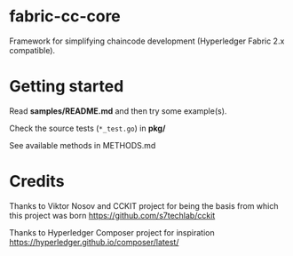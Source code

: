 # fabric-cc-core

Framework for simplifying chaincode development (Hyperledger Fabric 2.x compatible).

# Getting started

Read **samples/README.md** and then try some example(s).

Check the source tests (```*_test.go```) in **pkg/**

See available methods in METHODS.md

# Credits

Thanks to Viktor Nosov and CCKIT project for being the basis from which this project was born https://github.com/s7techlab/cckit

Thanks to Hyperledger Composer project for inspiration https://hyperledger.github.io/composer/latest/


